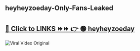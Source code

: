 
 ## heyheyzoeday-Only-Fans-Leaked

# <h2><a href="https://clipsfans.com/heyheyzoeday&ref=git">🔗 Click to LINKS ⏩⏩ 👉 🟢 heyheyzoeday </a></h2>

<a href="https://clipsfans.com/heyheyzoeday&ref=git" rel="nofollow" data-target="animated-image.originalLink"><img src="https://i.ibb.co.com/xMMVF88/686577567.gif" alt="Viral Video Original" style="max-width: 100%; display: inline-block;" data-target="animated-image.originalImage"></a>

